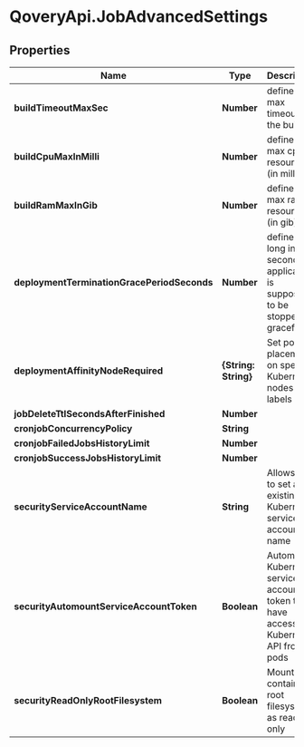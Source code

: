 # QoveryApi.JobAdvancedSettings

## Properties

Name | Type | Description | Notes
------------ | ------------- | ------------- | -------------
**buildTimeoutMaxSec** | **Number** | define the max timeout for the build | [optional] 
**buildCpuMaxInMilli** | **Number** | define the max cpu resources (in milli) | [optional] 
**buildRamMaxInGib** | **Number** | define the max ram resources (in gib) | [optional] 
**deploymentTerminationGracePeriodSeconds** | **Number** | define how long in seconds an application is supposed to be stopped gracefully | [optional] 
**deploymentAffinityNodeRequired** | **{String: String}** | Set pod placement on specific Kubernetes nodes labels | [optional] 
**jobDeleteTtlSecondsAfterFinished** | **Number** |  | [optional] 
**cronjobConcurrencyPolicy** | **String** |  | [optional] 
**cronjobFailedJobsHistoryLimit** | **Number** |  | [optional] 
**cronjobSuccessJobsHistoryLimit** | **Number** |  | [optional] 
**securityServiceAccountName** | **String** | Allows you to set an existing Kubernetes service account name  | [optional] 
**securityAutomountServiceAccountToken** | **Boolean** | Automount Kubernetes service account token to have access to Kubernetes API from pods  | [optional] 
**securityReadOnlyRootFilesystem** | **Boolean** | Mounts the container&#39;s root filesystem as read-only  | [optional] 


